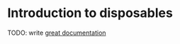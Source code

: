 # Introduction to disposables

TODO: write [great documentation](http://jacobian.org/writing/what-to-write/)
